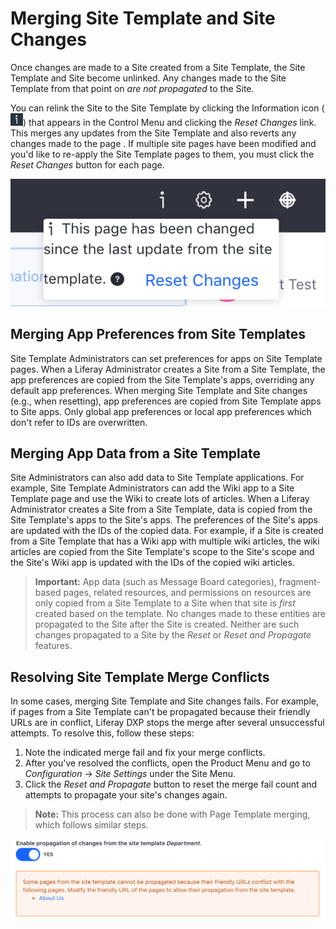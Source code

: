 # Merging Site Template and Site Changes

Once changes are made to a Site created from a Site Template, the Site Template and Site become unlinked. Any changes made to the Site Template from that point on _are not propagated_ to the Site.

<!-- Make the following sentences into numbered steps. -->

You can relink the Site to the Site Template by clicking the Information icon (![Information](../../images/icon-control-menu-information.png)) that appears in the Control Menu and clicking the _Reset Changes_ link. This merges any updates from the Site Template and also reverts any changes made to the page <!-- Should the part about reverting any changes made to the page be a warning? Could this result unexpectedly in someone losing work/data? -->. If multiple site pages have been modified and you'd like to re-apply the Site Template pages to them, you must click the _Reset Changes_ button for each page.

![Figure 1: You can click the Information icon to view important information about your Site Template.](./merging-site-template-changes/images/01.png)

## Merging App Preferences from Site Templates

Site Template Administrators can set preferences for apps on Site Template pages. When a Liferay Administrator creates a Site from a Site Template, the app preferences are copied from the Site Template's apps, overriding any default app preferences. When merging Site Template and Site changes (e.g., when resetting), app preferences are copied from Site Template apps to Site apps. Only global app preferences or local app preferences which don't refer to IDs are overwritten.

## Merging App Data from a Site Template

Site Administrators can also add data to Site Template applications. For example, Site Template Administrators can add the Wiki app to a Site Template page and use the Wiki to create lots of articles. When a Liferay Administrator creates a Site from a Site Template, data is copied from the Site Template's apps to the Site's apps. The preferences of the Site's apps are updated with the IDs of the copied data. For example, if a Site is created from a Site Template that has a Wiki app with multiple wiki articles, the wiki articles are copied from the Site Template's scope to the Site's scope and the Site's Wiki app is updated with the IDs of the copied wiki articles.

> **Important:** App data (such as Message Board categories), fragment-based pages, related resources, and permissions on resources are only copied from a Site Template to a Site when that site is _first_ created based on the template. No changes made to these entities are propagated to the Site after the Site is created. Neither are such changes propagated to a Site by the _Reset_ or _Reset and Propagate_ features.

<!-- It seems like we don't want users to use Site Templates as a means of propagating site data - should we be more explicit about that design intent? -->

## Resolving Site Template Merge Conflicts

In some cases, merging Site Template and Site changes fails. For example, if pages from a Site Template can't be propagated because their friendly URLs are in conflict, Liferay DXP stops the merge after several unsuccessful attempts. To resolve this, follow these steps:

1. Note the indicated merge fail and fix your merge conflicts.
2. After you've resolved the conflicts, open the Product Menu and go to _Configuration_ &rarr; _Site Settings_ under the Site Menu.
3. Click the _Reset and Propagate_ button to reset the merge fail count and attempts to propagate your site's changes again.

> **Note:** This process can also be done with Page Template merging, which follows similar steps.

![Figure 2: This type of warning is given when there are friendly URL conflicts with Site Template pages.](./merging-site-template-changes/images/02.png)

<!-- ## Related Topics
* Link to intro article
* Links to other site templates articles -->
